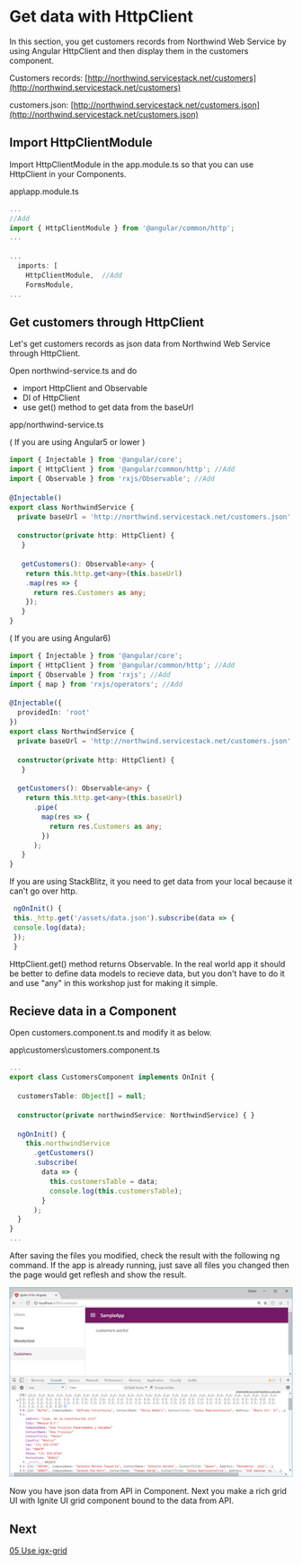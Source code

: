 # Get data with HttpClient

In this section, you get customers records from Northwind Web Service by using Angular HttpClient and then display them in the customers component.

Customers records:
[http://northwind.servicestack.net/customers](http://northwind.servicestack.net/customers)

customers.json:
[http://northwind.servicestack.net/customers.json](http://northwind.servicestack.net/customers.json)

## Import HttpClientModule

Import HttpClientModule in the app.module.ts so that you can use HttpClient in your Components.

app\app.module.ts

```ts
...
//Add
import { HttpClientModule } from '@angular/common/http';
...

...
  imports: [
    HttpClientModule,  //Add
    FormsModule,
...
```

## Get customers through HttpClient

Let's get customers records as json data from Northwind Web Service through HttpClient.

Open northwind-service.ts and do
 - import HttpClient and Observable
 - DI of HttpClient
 - use get() method to get data from the baseUrl

app/northwind-service.ts


( If you are using Angular5 or lower )
```ts
import { Injectable } from '@angular/core';
import { HttpClient } from '@angular/common/http'; //Add
import { Observable } from 'rxjs/Observable'; //Add

@Injectable()
export class NorthwindService {
  private baseUrl = 'http://northwind.servicestack.net/customers.json'; // API End Point

  constructor(private http: HttpClient) {
   }

   getCustomers(): Observable<any> {
    return this.http.get<any>(this.baseUrl)
    .map(res => {
      return res.Customers as any;
    });
   }
}
```

( If you are using Angular6)

```ts
import { Injectable } from '@angular/core';
import { HttpClient } from '@angular/common/http'; //Add
import { Observable } from 'rxjs'; //Add
import { map } from 'rxjs/operators'; //Add

@Injectable({
  providedIn: 'root'
})
export class NorthwindService {
  private baseUrl = 'http://northwind.servicestack.net/customers.json'; // API End Point

  constructor(private http: HttpClient) {
   }

  getCustomers(): Observable<any> {
    return this.http.get<any>(this.baseUrl)
      .pipe(
        map(res => {
          return res.Customers as any;
        })
      );
   }
}

```
If you are using StackBlitz, it you need to get data from your local because it can't go over http.

```ts
 ngOnInit() {
 this._http.get('/assets/data.json').subscribe(data => {
 console.log(data);
 });
 }
```

HttpClient.get() method returns Observable<T>. In the real world app it should be better to define data models to recieve data, but you don't have to do it and use "any" in this workshop just for making it simple.

## Recieve data in a Component
Open customers.component.ts and modify it as below.

app\customers\customers.component.ts

```ts
...
export class CustomersComponent implements OnInit {

  customersTable: Object[] = null;

  constructor(private northwindService: NorthwindService) { }

  ngOnInit() {
    this.northwindService
      .getCustomers()
      .subscribe(
        data => {
          this.customersTable = data;
          console.log(this.customersTable);
        }
      );
  }
}
...
```

After saving the files you modified, check the result with the following ng command. If the app is already running, just save all files you changed then the page would get reflesh and show the result.

![](assets/04-01.png)

Now you have json data from API in Component. Next you make a rich grid UI with Ignite UI grid component bound to the data from API.

## Next

[05 Use igx-grid](05-Use-igx-grid.md)